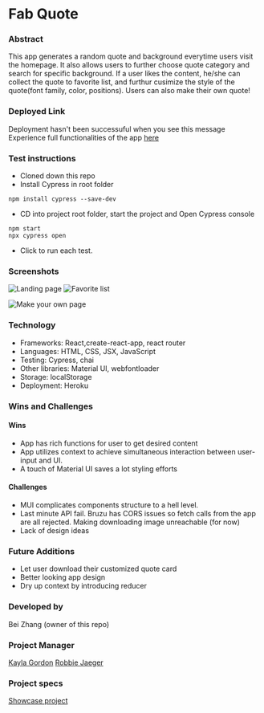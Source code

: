 # Fab Quote

### Abstract

This app generates a random quote and background everytime users visit the homepage. It also allows users to further choose quote category and search for specific background. If a user likes the content, he/she can collect the quote to favorite list, and furthur cusimize the style of the quote(font family, color, positions). Users can also make their own quote!

### Deployed Link

Deployment hasn't been successuful when you see this message
Experience full functionalities of the app [here]()

### Test instructions
- Cloned down this repo
- Install Cypress in root folder

```
npm install cypress --save-dev

```

- CD into project root folder, start the project and Open Cypress console

```
npm start
npx cypress open
```

- Click to run each test.

### Screenshots
![Landing page](https://user-images.githubusercontent.com/73845209/141873777-0f91a5f1-1857-405f-b351-3beb8dda4f0c.png)
![Favorite list](https://user-images.githubusercontent.com/73845209/141873959-5e5ae328-3f33-4cbe-b43d-14e3413a9e6f.png)

![Make your own page](https://user-images.githubusercontent.com/73845209/141874191-5183bbd0-1a4e-493b-a360-9c9bafd3daa9.png)




### Technology

- Frameworks: React,create-react-app, react router
- Languages: HTML, CSS, JSX, JavaScript
- Testing: Cypress, chai
- Other libraries: Material UI, webfontloader
- Storage: localStorage
- Deployment: Heroku

### Wins and Challenges

#### Wins

- App has rich functions for user to get desired content
- App utilizes context to achieve simultaneous interaction between user-input and UI.
- A touch of Material UI saves a lot styling efforts

#### Challenges

- MUI complicates components structure to a hell level.
- Last minute API fail. Bruzu has CORS issues so fetch calls from the app are all rejected. Making downloading image unreachable (for now)
- Lack of design ideas

### Future Additions

- Let user download their customized quote card
- Better looking app design
- Dry up context by introducing reducer

### Developed by

Bei Zhang (owner of this repo)

### Project Manager

[Kayla Gordon](https://github.com/kaylagordon)
[Robbie Jaeger](https://github.com/robbiejaeger)

### Project specs

[Showcase project](https://frontend.turing.edu/projects/module-3/showcase.html)
